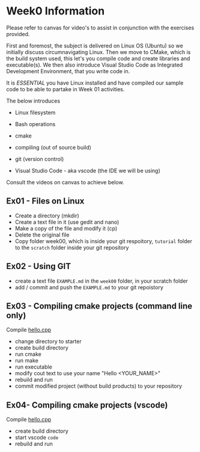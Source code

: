 Week0 Information
=========================

Please refer to canvas for video's to assist in conjunction with the exercises provided.

First and foremost, the subject is delivered on Linux OS (Ubuntu) so we initially discuss circumnavigating Linux. Then we move to CMake, which is the build system used, this let's you compile code and create libraries and executable(s). We then also introduce Visual Studio Code as Integrated Development Environment, that you write code in.

It is *ESSENTIAL* you have Linux installed and have compiled our sample code to be able to partake in Week 01 activities.

The below introduces

* Linux filesystem

* Bash operations

* cmake 

* compiling (out of source build)

* git (version control)

* Visual Studio Code - aka vscode (the IDE we will be using)

Consult the videos on canvas to achieve below.

Ex01 - Files on Linux
--------------------
* Create a directory (mkdir)
* Create a text file in it (use gedit and nano)
* Make a copy of the file and modify it (cp)
* Delete the original file
* Copy folder week00, which is inside your git respoitory, `tutorial` folder to the `scratch` folder inside your git repository

Ex02 - Using GIT
--------------------
* create a text file `EXAMPLE.md` in the `week00` folder, in your scratch folder
* add / commit and push the `EXAMPLE.md` to your git repoistory

Ex03 - Compiling cmake projects (command line only)
---------------------
Compile [hello.cpp](./starter/hello.cpp)

* change directory to starter
* create build directory 
* run cmake
* run make
* run executable 
* modify cout text to use your name "Hello <YOUR_NAME>"
* rebuild and run
* commit modified project (without build products) to your repository

Ex04- Compiling cmake projects (vscode)
---------------------
Compile [hello.cpp](./starter/hello.cpp)
* create build directory
* start vscode ``code``
* rebuild and run

